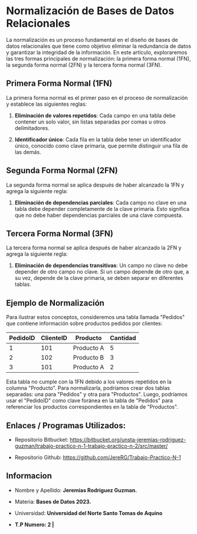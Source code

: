 # Normalización de Bases de Datos Relacionales

La normalización es un proceso fundamental en el diseño de bases de datos relacionales que tiene como objetivo eliminar la redundancia de datos y garantizar la integridad de la información. En este artículo, exploraremos las tres formas principales de normalización: la primera forma normal (1FN), la segunda forma normal (2FN) y la tercera forma normal (3FN).

## Primera Forma Normal (1FN)

La primera forma normal es el primer paso en el proceso de normalización y establece las siguientes reglas:

1. **Eliminación de valores repetidos**: Cada campo en una tabla debe contener un solo valor, sin listas separadas por comas u otros delimitadores.

2. **Identificador único**: Cada fila en la tabla debe tener un identificador único, conocido como clave primaria, que permite distinguir una fila de las demás.

## Segunda Forma Normal (2FN)

La segunda forma normal se aplica después de haber alcanzado la 1FN y agrega la siguiente regla:

1. **Eliminación de dependencias parciales**: Cada campo no clave en una tabla debe depender completamente de la clave primaria. Esto significa que no debe haber dependencias parciales de una clave compuesta.

## Tercera Forma Normal (3FN)

La tercera forma normal se aplica después de haber alcanzado la 2FN y agrega la siguiente regla:

1. **Eliminación de dependencias transitivas**: Un campo no clave no debe depender de otro campo no clave. Si un campo depende de otro que, a su vez, depende de la clave primaria, se deben separar en diferentes tablas.

## Ejemplo de Normalización

Para ilustrar estos conceptos, consideremos una tabla llamada "Pedidos" que contiene información sobre productos pedidos por clientes:

| PedidoID | ClienteID | Producto   | Cantidad |
|---------|-----------|------------|----------|
| 1       | 101       | Producto A | 5        |
| 2       | 102       | Producto B | 3        |
| 3       | 101       | Producto A | 2        |

Esta tabla no cumple con la 1FN debido a los valores repetidos en la columna "Producto". Para normalizarla, podríamos crear dos tablas separadas: una para "Pedidos" y otra para "Productos". Luego, podríamos usar el "PedidoID" como clave foránea en la tabla de "Pedidos" para referenciar los productos correspondientes en la tabla de "Productos".

## Enlaces / Programas Utilizados:

* Repositorio Bitbucket: https://bitbucket.org/unsta-jeremias-rodriguez-guzman/trabajo-practico-n-1-trabajo-practico-n-2/src/master/

* Repositorio Github: https://github.com/JereRG/Trabajo-Practico-N-1

## Informacion
* Nombre y Apellido: **Jeremias Rodriguez Guzman.**

* Materia: **Bases de Datos 2023.**

* Universidad: **Universidad del Norte Santo Tomas de Aquino**

*  **T.P Numero: 2 |**
